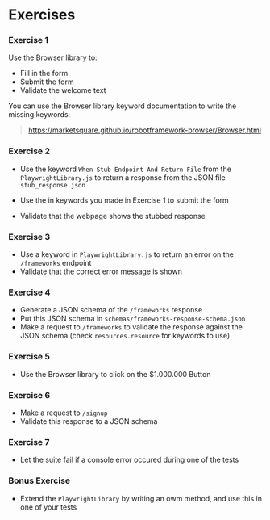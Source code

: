 # Exercises

### Exercise 1

Use the Browser library to:

- Fill in the form
- Submit the form
- Validate the welcome text

You can use the Browser library keyword documentation to write the missing keywords:

> https://marketsquare.github.io/robotframework-browser/Browser.html

### Exercise 2

- Use the keyword `When Stub Endpoint And Return File` from the `PlaywrightLibrary.js` to return a response from the JSON file `stub_response.json`

- Use the in keywords you made in Exercise 1 to submit the form
- Validate that the webpage shows the stubbed response

### Exercise 3

- Use a keyword in `PlaywrightLibrary.js` to return an error on the `/frameworks` endpoint
- Validate that the correct error message is shown

### Exercise 4

- Generate a JSON schema of the `/frameworks` response
- Put this JSON schema in `schemas/frameworks-response-schema.json`
- Make a request to `/frameworks` to validate the response against the JSON schema (check `resources.resource` for keywords to use)

### Exercise 5

- Use the Browser library to click on the $1.000.000 Button

### Exercise 6

- Make a request to `/signup`
- Validate this response to a JSON schema

### Exercise 7

- Let the suite fail if a console error occured during one of the tests

### Bonus Exercise

- Extend the `PlaywrightLibrary` by writing an owm method, and use this in one of your tests